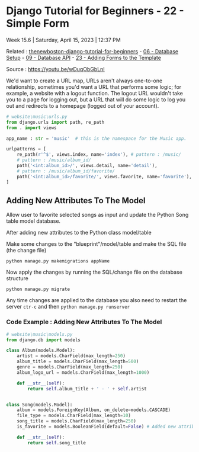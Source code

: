 # Django Tutorial for Beginners - 22 - Simple Form

Week 15.6 | Saturday, April 15, 2023 | 12:37 PM

Related : [thenewboston-django-tutorial-for-beginners](thenewboston-django-tutorial-for-beginners.md) - [06 - Database Setup](06%20-%20Database%20Setup.md) - [09 - Database API](09%20-%20Database%20API.md) - [23 - Adding Forms to the Template](23%20-%20Adding%20Forms%20to%20the%20Template.md)

Source : <https://youtu.be/wDuqObGbLnI>

We'd want to create a URL map, URLs aren't always one-to-one relationship, sometimes you'd want a URL that performs some logic; for example, a website with a logout function. The logout URL wouldn't take you to a page for logging out, but a URL that will do some logic to log you out and redirects to a homepage (logged out of your account).

```python
# website\music\urls.py
from django.urls import path, re_path
from . import views

app_name : str = 'music'  # this is the namespace for the Music app.

urlpatterns = [
    re_path(r'^$', views.index, name='index'), # pattern : /music/
    # pattern : /music/album_id/
    path('<int:album_id>/', views.detail, name='detail'),
    # pattern : /music/album_id/favorite/
    path('<int:album_id>/favorite/', views.favorite, name='favorite'),
]
```

## Adding New Attributes To The Model

Allow user to favorite selected songs as input and update the Python Song table model database.

After adding new attributes to the Python class model/table

Make some changes to the "blueprint"/model/table and make the SQL file (the change file)

```cli
python manage.py makemigrations appName
```

Now apply the changes by running the SQL/change file on the database structure

```cli
python manage.py migrate
```

Any time changes are applied to the database you also need to restart the server `ctr-c` and then `python manage.py runserver`

### Code Example : Adding New Attributes To The Model

```python
# website\music\models.py
from django.db import models

class Album(models.Model):
    artist = models.CharField(max_length=250)
    album_title = models.CharField(max_length=500)
    genre = models.CharField(max_length=250)
    album_logo_url = models.CharField(max_length=1000)

    def __str__(self):
        return self.album_title + ' - ' + self.artist


class Song(models.Model):
    album = models.ForeignKey(Album, on_delete=models.CASCADE)
    file_type = models.CharField(max_length=10)
    song_title = models.CharField(max_length=250)
    is_favorite = models.BooleanField(default=False) # Added new attribute

    def __str__(self):
        return self.song_title

```
